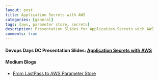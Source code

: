 ```yaml
---
layout: post
title: Application Secrets with AWS
categories: [general]
tags: [aws, parameter store, secrets]
description: Presentation Slides for Application Secrets with AWS
comments: true
---
```



#### Devops Days DC Presentation Slides: [Application Secrets with AWS](https://grouchy-dev.s3.us-east-2.amazonaws.com/Application+Secret+Management+w_+AWS.pdf)

#### Medium Blogs
- [From LastPass to AWS Parameter Store](https://engineering.upside.com/from-lastpass-to-aws-parameter-store-f277c03dd8c9)

